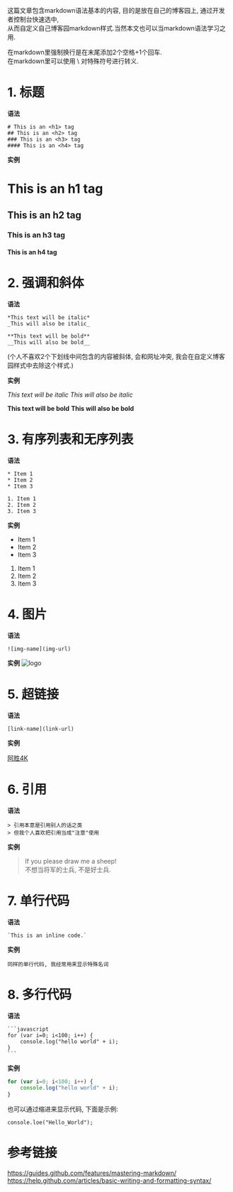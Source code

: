 这篇文章包含markdown语法基本的内容, 目的是放在自己的博客园上, 通过开发者控制台快速选中,  
从而自定义自己博客园markdown样式.当然本文也可以当markdown语法学习之用.  

在markdown里强制换行是在末尾添加2个空格+1个回车.  
在markdown里可以使用 \ 对特殊符号进行转义.  

# 1. 标题

**语法**
```
# This is an <h1> tag
## This is an <h2> tag
### This is an <h3> tag
#### This is an <h4> tag
```

**实例**

# This is an h1 tag
## This is an h2 tag
### This is an h3 tag
#### This is an h4 tag

# 2. 强调和斜体

**语法**
```
*This text will be italic*
_This will also be italic_

**This text will be bold**
__This will also be bold__
```
(个人不喜欢2个下划线中间包含的内容被斜体, 会和网址冲突, 我会在自定义博客园样式中去除这个样式.)  

**实例**

*This text will be italic*
_This will also be italic_

**This text will be bold**
__This will also be bold__

# 3. 有序列表和无序列表

**语法**
```
* Item 1
* Item 2
* Item 3

1. Item 1
2. Item 2
3. Item 3
```

**实例**
* Item 1
* Item 2
* Item 3

1. Item 1
2. Item 2
3. Item 3

# 4. 图片

**语法**
```
![img-name](img-url)
```

**实例**
![logo](https://blog.luzhaohao.me/_next/image?url=https%3A%2F%2Fwww.notion.so%2Fimage%2Fhttps%253A%252F%252Fprod-files-secure.s3.us-west-2.amazonaws.com%252F2a66f6a1-c1c8-4f4b-a2dd-ec24afdffbda%252F9d2eea85-bb6a-4e4f-a317-7cd184e45800%252Fmmexport1722398671505-modified.png%3Ftable%3Dblock%26id%3Dd8b70458-5818-4948-9b5a-335042117c4f%26cache%3Dv2&w=750&q=75)

# 5. 超链接

**语法**
```
[link-name](link-url)
```

**实例**

[阿胜4K](http://www.cnblogs.com/asheng2016/)

# 6. 引用

**语法**
```
> 引用本意是引用别人的话之类  
> 但我个人喜欢把引用当成"注意"使用  
```

**实例**

> If you please draw me a sheep!  
> 不想当将军的士兵, 不是好士兵.  

# 7. 单行代码

**语法**
```
`This is an inline code.`
```

**实例**

`同样的单行代码, 我经常用来显示特殊名词`

# 8. 多行代码

**语法**
````
​```javascript
for (var i=0; i<100; i++) {
    console.log("hello world" + i);
}
​```
````

**实例**

```js
for (var i=0; i<100; i++) {
    console.log("hello world" + i);
}
```

也可以通过缩进来显示代码, 下面是示例:  

    console.loe("Hello_World");

# 参考链接

https://guides.github.com/features/mastering-markdown/  
https://help.github.com/articles/basic-writing-and-formatting-syntax/  